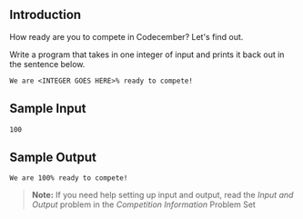 ## Introduction

How ready are you to compete in Codecember? Let's find out.

Write a program that takes in one integer of input and prints it back out in the sentence below.

```
We are <INTEGER GOES HERE>% ready to compete!
```

## Sample Input

```
100
```

## Sample Output

```
We are 100% ready to compete!
```


> **Note:** If you need help setting up input and output, read the *Input and Output* problem in the *Competition Information* Problem Set